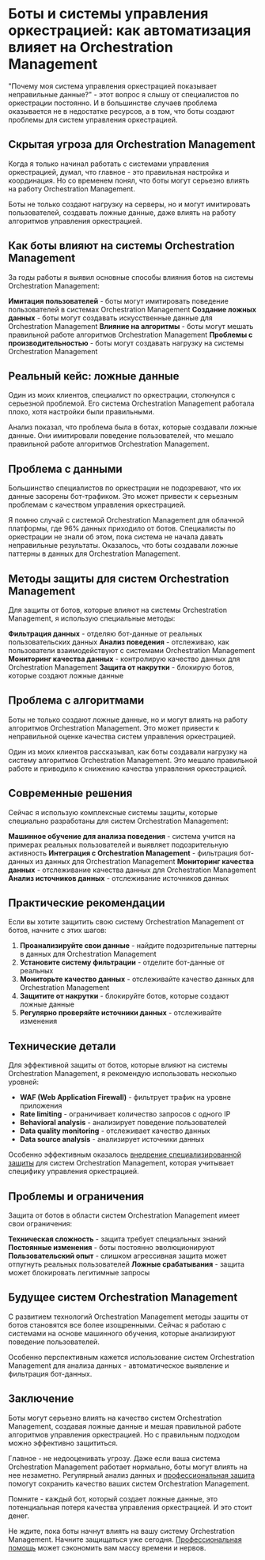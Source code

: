 ﻿# Боты и системы управления оркестрацией: как автоматизация влияет на Orchestration Management

"Почему моя система управления оркестрацией показывает неправильные данные?" - этот вопрос я слышу от специалистов по оркестрации постоянно. И в большинстве случаев проблема оказывается не в недостатке ресурсов, а в том, что боты создают проблемы для систем управления оркестрацией.

## Скрытая угроза для Orchestration Management

Когда я только начинал работать с системами управления оркестрацией, думал, что главное - это правильная настройка и координация. Но со временем понял, что боты могут серьезно влиять на работу Orchestration Management.

Боты не только создают нагрузку на серверы, но и могут имитировать пользователей, создавать ложные данные, даже влиять на работу алгоритмов управления оркестрацией.

## Как боты влияют на системы Orchestration Management

За годы работы я выявил основные способы влияния ботов на системы Orchestration Management:

**Имитация пользователей** - боты могут имитировать поведение пользователей в системах Orchestration Management
**Создание ложных данных** - боты могут создавать искусственные данные для Orchestration Management
**Влияние на алгоритмы** - боты могут мешать правильной работе алгоритмов Orchestration Management
**Проблемы с производительностью** - боты могут создавать нагрузку на системы Orchestration Management

## Реальный кейс: ложные данные

Один из моих клиентов, специалист по оркестрации, столкнулся с серьезной проблемой. Его система Orchestration Management работала плохо, хотя настройки были правильными.

Анализ показал, что проблема была в ботах, которые создавали ложные данные. Они имитировали поведение пользователей, что мешало правильной работе алгоритмов Orchestration Management.

## Проблема с данными

Большинство специалистов по оркестрации не подозревают, что их данные засорены бот-трафиком. Это может привести к серьезным проблемам с качеством управления оркестрацией.

Я помню случай с системой Orchestration Management для облачной платформы, где 96% данных приходило от ботов. Специалисты по оркестрации не знали об этом, пока система не начала давать неправильные результаты. Оказалось, что боты создавали ложные паттерны в данных для Orchestration Management.

## Методы защиты для систем Orchestration Management

Для защиты от ботов, которые влияют на системы Orchestration Management, я использую специальные методы:

**Фильтрация данных** - отделяю бот-данные от реальных пользовательских данных
**Анализ поведения** - отслеживаю, как пользователи взаимодействуют с системами Orchestration Management
**Мониторинг качества данных** - контролирую качество данных для Orchestration Management
**Защита от накрутки** - блокирую ботов, которые создают ложные данные

## Проблема с алгоритмами

Боты не только создают ложные данные, но и могут влиять на работу алгоритмов Orchestration Management. Это может привести к неправильной оценке качества систем управления оркестрацией.

Один из моих клиентов рассказывал, как боты создавали нагрузку на систему алгоритмов Orchestration Management. Это мешало правильной работе и приводило к снижению качества управления оркестрацией.

## Современные решения

Сейчас я использую комплексные системы защиты, которые специально разработаны для систем Orchestration Management:

**Машинное обучение для анализа поведения** - система учится на примерах реальных пользователей и выявляет подозрительную активность
**Интеграция с Orchestration Management** - фильтрация бот-данных из данных для Orchestration Management
**Мониторинг качества данных** - отслеживание качества данных для Orchestration Management
**Анализ источников данных** - отслеживание источников данных

## Практические рекомендации

Если вы хотите защитить свою систему Orchestration Management от ботов, начните с этих шагов:

1. **Проанализируйте свои данные** - найдите подозрительные паттерны в данных для Orchestration Management
2. **Установите систему фильтрации** - отделите бот-данные от реальных
3. **Мониторьте качество данных** - отслеживайте качество данных для Orchestration Management
4. **Защитите от накрутки** - блокируйте ботов, которые создают ложные данные
5. **Регулярно проверяйте источники данных** - отслеживайте изменения

## Технические детали

Для эффективной защиты от ботов, которые влияют на системы Orchestration Management, я рекомендую использовать несколько уровней:

- **WAF (Web Application Firewall)** - фильтрует трафик на уровне приложения
- **Rate limiting** - ограничивает количество запросов с одного IP
- **Behavioral analysis** - анализирует поведение пользователей
- **Data quality monitoring** - отслеживает качество данных
- **Data source analysis** - анализирует источники данных

Особенно эффективным оказалось [внедрение специализированной защиты](https://progaem.com/ustanovka-antibota-usluga-po-zashhite-ot-botov-vashih-sajtov-na-razlichnyh-cms-sistemah.html) для систем Orchestration Management, которая учитывает специфику управления оркестрацией.

## Проблемы и ограничения

Защита от ботов в области систем Orchestration Management имеет свои ограничения:

**Техническая сложность** - защита требует специальных знаний
**Постоянные изменения** - боты постоянно эволюционируют
**Пользовательский опыт** - слишком агрессивная защита может отпугнуть реальных пользователей
**Ложные срабатывания** - защита может блокировать легитимные запросы

## Будущее систем Orchestration Management

С развитием технологий Orchestration Management методы защиты от ботов становятся все более изощренными. Сейчас я работаю с системами на основе машинного обучения, которые анализируют поведение пользователей.

Особенно перспективным кажется использование систем Orchestration Management для анализа данных - автоматическое выявление и фильтрация бот-данных.

## Заключение

Боты могут серьезно влиять на качество систем Orchestration Management, создавая ложные данные и мешая правильной работе алгоритмов управления оркестрацией. Но с правильным подходом можно эффективно защититься.

Главное - не недооценивать угрозу. Даже если ваша система Orchestration Management работает нормально, боты могут влиять на нее незаметно. Регулярный анализ данных и [профессиональная защита](https://progaem.com/ustanovka-antibota-usluga-po-zashhite-ot-botov-vashih-sajtov-na-razlichnyh-cms-sistemah.html) помогут сохранить качество ваших систем Orchestration Management.

Помните - каждый бот, который создает ложные данные, это потенциальная потеря качества управления оркестрацией. И это стоит денег.

Не ждите, пока боты начнут влиять на вашу систему Orchestration Management. Начните защищаться уже сегодня. [Профессиональная помощь](https://progaem.com/ustanovka-antibota-usluga-po-zashhite-ot-botov-vashih-sajtov-na-razlichnyh-cms-sistemah.html) может сэкономить вам массу времени и нервов.
